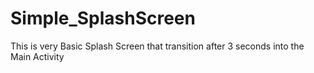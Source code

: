 # Simple_SplashScreen
This is very Basic Splash Screen that transition after 3 seconds into the Main Activity
